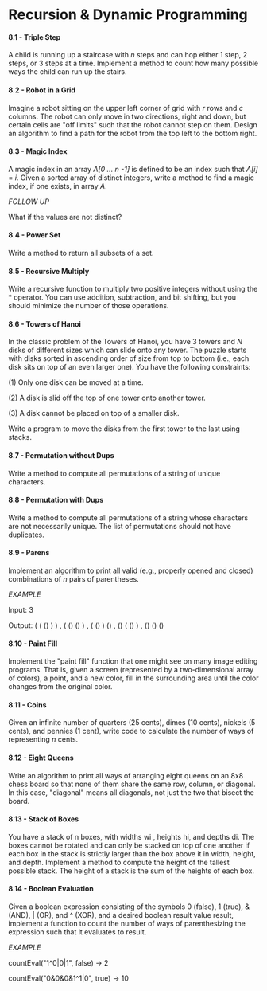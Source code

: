 # Recursion & Dynamic Programming

#### 8.1 - Triple Step

A child is running up a staircase with _n_ steps and can hop either 1 step, 2 steps, or 3 steps at a time. Implement a method to count how many possible ways the child can run up the stairs.

#### 8.2 - Robot in a Grid

Imagine a robot sitting on the upper left corner of grid with _r_ rows and _c_ columns. The robot can only move in two directions, right and down, but certain cells are "off limits" such that the robot cannot step on them. Design an algorithm to find a path for the robot from the top left to the bottom right.

#### 8.3 - Magic Index

A magic index in an array _A[0 ... n -1]_ is defined to be an index such that _A[i]_ = _i_. Given a sorted array of distinct integers, write a method to find a magic index, if one exists, in array _A_.

_FOLLOW UP_

What if the values are not distinct?

#### 8.4 - Power Set

Write a method to return all subsets of a set.

#### 8.5 - Recursive Multiply

Write a recursive function to multiply two positive integers without using the * operator. You can use addition, subtraction, and bit shifting, but you should minimize the number of those operations.

#### 8.6 - Towers of Hanoi

In the classic problem of the Towers of Hanoi, you have 3 towers and _N_ disks of different sizes which can slide onto any tower. The puzzle starts with disks sorted in ascending order of size from top to bottom (i.e., each disk sits on top of an even larger one). You have the following constraints:

(1) Only one disk can be moved at a time.

(2) A disk is slid off the top of one tower onto another tower.

(3) A disk cannot be placed on top of a smaller disk.

Write a program to move the disks from the first tower to the last using stacks.

#### 8.7 - Permutation without Dups

Write a method to compute all permutations of a string of unique characters.

#### 8.8 - Permutation with Dups

Write a method to compute all permutations of a string whose characters are not necessarily unique. The list of permutations should not have duplicates.

#### 8.9 - Parens

Implement an algorithm to print all valid (e.g., properly opened and closed) combinations of _n_ pairs of parentheses.

_EXAMPLE_

Input: 3

Output: ( ( () ) ) , ( () () ) , ( () ) () , () ( () ) , () () ()

#### 8.10 - Paint Fill

Implement the "paint fill" function that one might see on many image editing programs. That is, given a screen (represented by a two-dimensional array of colors), a point, and a new color, fill in the surrounding area until the color changes from the original color.

#### 8.11 - Coins

Given an infinite number of quarters (25 cents), dimes (10 cents), nickels (5 cents), and pennies (1 cent), write code to calculate the number of ways of representing _n_ cents.

#### 8.12 - Eight Queens

Write an algorithm to print all ways of arranging eight queens on an 8x8 chess board so that none of them share the same row, column, or diagonal. In this case, "diagonal" means all diagonals, not just the two that bisect the board.

#### 8.13 - Stack of Boxes

You have a stack of n boxes, with widths wi , heights hi, and depths di. The boxes cannot be rotated and can only be stacked on top of one another if each box in the stack is strictly larger than the box above it in width, height, and depth. Implement a method to compute the height of the tallest possible stack. The height of a stack is the sum of the heights of each box.

#### 8.14 - Boolean Evaluation

Given a boolean expression consisting of the symbols 0 (false), 1 (true), & (AND), | (OR), and ^ (XOR), and a desired boolean result value result, implement a function to count the number of ways of parenthesizing the expression such that it evaluates to result.

_EXAMPLE_

countEval("1^0|0|1", false) -> 2

countEval("0&0&0&1^1|0", true) -> 10